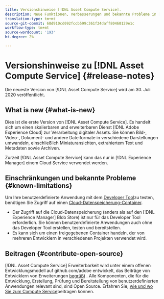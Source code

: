 ```yaml
---
title: Versionshinweise [!DNL Asset Compute Service].
description: Neue Funktionen, Verbesserungen und bekannte Probleme in [!DNL Asset Compute Service].
translation-type: tm+mt
source-git-commit: 68d910cd092fccb599c361f24daff80460129e1c
workflow-type: tm+mt
source-wordcount: '193'
ht-degree: 2%

---
```



# Versionshinweise zu [!DNL Asset Compute Service] {#release-notes}

Die neueste Version von [!DNL Asset Compute Service] wird am 30. Juli 2020 veröffentlicht.

<!--

To test your custom applications with the [developer tool](https://github.com/adobe/asset-compute-devtool), you need access to a [cloud storage container](https://github.com/adobe/asset-compute-devtool#prerequisites). Currently, Adobe supports Azure Blob Storage and AWS S3.

>[!NOTE]
>
>Cloud storage access is only required for using the developer tool. You can still create, test and deploy custom applications with out using the developer tool.
-->

## What is new {#what-is-new}

Dies ist die erste Version von [!DNL Asset Compute Service]. Es handelt sich um einen skalierbaren und erweiterbaren Dienst [!DNL Adobe Experience Cloud] zur Verarbeitung digitaler Assets. Sie können Bild-, Video-, Dokument- und andere Dateiformate in verschiedene Darstellungen umwandeln, einschließlich Miniaturansichten, extrahiertem Text und Metadaten sowie Archiven.

Zurzeit [!DNL Asset Compute Service] kann das nur in [!DNL Experience Manager] einem Cloud Service verwendet werden.

## Einschränkungen und bekannte Probleme {#known-limitations}

Um Ihre benutzerdefinierte Anwendung mit dem [Developer Tool](https://github.com/adobe/asset-compute-devtool)zu testen, benötigen Sie Zugriff auf einen [Cloud-Datenspeicherung-Container](https://github.com/adobe/asset-compute-devtool#prerequisites).

* Der Zugriff auf die Cloud-Datenspeicherung (anders als auf den [!DNL Experience Manager] Blob Store) ist nur für das Developer Tool erforderlich. Sie können benutzerdefinierte Anwendungen auch ohne das Developer Tool erstellen, testen und bereitstellen.
* Es kann sich um einen freigegebenen Container handeln, der von mehreren Entwicklern in verschiedenen Projekten verwendet wird.

## Beitragen {#contribute-open-source}

[!DNL Asset Compute Service] Erweiterbarkeit wird unter einem offenen Entwicklungsmodell auf github.com/adobe entwickelt, das Beiträge von Entwicklern von Erweiterungen [begrüßt](https://github.com/adobe) . Alle Komponenten, die für die Entwicklung, Erstellung, Prüfung und Bereitstellung von benutzerdefinierten Anwendungen relevant sind, sind Open Source. Erfahren Sie, [wie und wo Sie zum Compute Service](contribute-to-compute-service.md)beitragen können.

<!-- **TBD:**
* Are we versioning the releases?
* Is there any compatibility information to be added? With Project Firefly versions, or AEMaaCS releases, or other offerings/integrations such as InDesign Server?
-->
